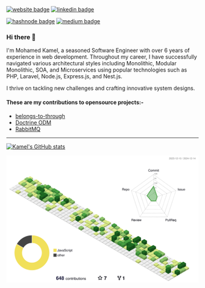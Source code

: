 [![website badge](https://img.shields.io/badge/website-github.com-green?style=for-the-badge&logo=github)](https://github.com/muhammedkamel)
[![linkedin badge](https://img.shields.io/badge/linkedin-@MohamedKamel93-blue?style=for-the-badge&logo=linkedin)](https://www.linkedin.com/in/mohamedkamel93/)

[![hashnode badge](https://img.shields.io/badge/hashnode-mohamedkamel.hashnode.dev-red?style=for-the-badge&logo=hashnode)](https://mohamedkamel.hashnode.dev/)
[![medium badge](https://img.shields.io/badge/medium-@muhamed.kamel.elsayed-lightgrey?style=for-the-badge&logo=medium)](https://medium.com/@muhamed.kamel.elsayed)


### Hi there 👋

I'm Mohamed Kamel, a seasoned Software Engineer with over 6 years of experience in web development. Throughout my career, I have successfully navigated various architectural styles including Monolithic, Modular Monolithic, SOA, and Microservices using popular technologies such as PHP, Laravel, Node.js, Express.js, and Nest.js.

I thrive on tackling new challenges and crafting innovative system designs.

#### These are my contributions to opensource projects:-
- [belongs-to-through](https://github.com/staudenmeir/belongs-to-through/pull/89)
- [Doctrine ODM](https://github.com/muhammedkamel/lumen-doctrine-mongodb-odm)
- [RabbitMQ](https://github.com/muhammedkamel/rabbitmq)

---

[![Kamel's GitHub stats](https://github-readme-stats.vercel.app/api?username=muhammedkamel&hide=stars,issues&show_icons=true&count_private=true)](https://github.com/muhammedkamel/github-readme-stats)

![Kamel's GitHub 3D contribution diagram](./profile-3d-contrib/profile-green-animate.svg)